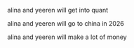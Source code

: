 alina and yeeren will get into quant 

alina and yeeren will go to china in 2026 

alina and yeeren will make a lot of money
